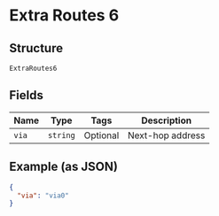 
# Extra Routes 6

## Structure

`ExtraRoutes6`

## Fields

| Name | Type | Tags | Description |
|  --- | --- | --- | --- |
| `via` | `string` | Optional | Next-hop address |

## Example (as JSON)

```json
{
  "via": "via0"
}
```

